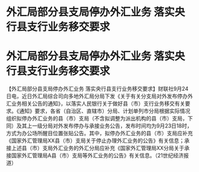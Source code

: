# 外汇局部分县支局停办外汇业务 落实央行县支行业务移交要求

# 外汇局部分县支局停办外汇业务 落实央行县支行业务移交要求

【外汇局部分县支局停办外汇业务
落实央行县支行业务移交要求】财联社9月24日电，近日外汇局综合司向多地外汇局分局下发《关于有关分支局对外发布停办外汇业务相关公告的通知》，以落实人民银行关于做好县（市）支行业务移交有关要求。《通知》要求，各省（自治区、直辖市）分局、计划单列市分局根据实际情况组织拟停办外汇业务的县（市）支局（不含拟调整为派出机构的县（市）支局，下同）及其上一级分局对外发布停办与承接业务公告，发布时间均为9月23日18时，方式为办公场所醒目位置张贴公告。其中，拟停办外汇业务的县（市）支局应补充《国家外汇管理局XX县（市）支局关于停止办理外汇业务的公告》有关信息；承接上述县（市）支局外汇业务的外汇分局应补充《国家外汇管理局XX分局关于承接国家外汇管理局A县（市）支局等外汇业务的公告》有关信息。（21世纪经济报道）

